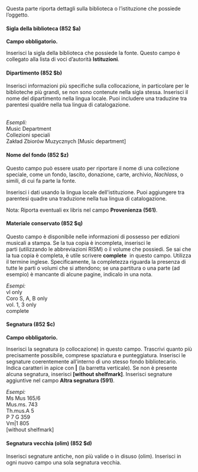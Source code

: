 Questa parte riporta dettagli sulla biblioteca o l’istituzione che possiede l’oggetto.

#### Sigla della biblioteca (852 $a) 

**Campo obbligatorio.**

Inserisci la sigla della biblioteca che possiede la fonte. Questo campo è collegato alla lista di voci d’autorità **Istituzioni**.

#### Dipartimento (852 $b) 

Inserisci informazioni più specifiche sulla collocazione, in particolare per le biblioteche più grandi, se non sono contenute nella sigla stessa. Inserisci il nome del dipartimento nella lingua locale. Puoi includere una traduzine tra parentesi qualdre nella tua&nbsp;lingua di catalogazione.

&nbsp;  
_Esempli:_  
Music Department  
Collezioni speciali  
Zakład Zbiorów Muzycznych [Music department]

#### Nome del fondo (852 $z) 

Questo campo può essere usato per riportare il nome di una collezione speciale, come un fondo, lascito, donazione, carte, archivio, _Nachlass_, o simili, di cui fa parte la fonte.&nbsp;

Inserisci i dati usando la lingua locale dell'istituzione. Puoi aggiungere tra parentesi quadre una traduzione nella tua lingua di catalogazione.&nbsp;

Nota: Riporta eventuali ex libris nel campo **Provenienza** **(561)**.

#### **Materiale conservato&nbsp;(852 $q)**

Questo campo è disponibile nelle informazioni di possesso per edizioni musicali a stampa. Se la tua copia è incompleta, inserisci le parti&nbsp;(utilizzando le abbreviazioni&nbsp;RISM) o il volume che possiedi. Se sai che la tua copia è completa, è utile scrivere **complete** &nbsp;in questo campo. Utilizza il termine&nbsp;inglese.&nbsp;Specificamente, la completezza riguarda la presenza di tutte le parti o volumi che si attendono; se una partitura o una parte (ad esempio) è mancante di alcune pagine, indicalo in una nota.

_Esempi:_  
vl only  
Coro S, A, B only  
vol. 1, 3 only  
complete

  

#### Segnatura (852 $c) 

**Campo obbligatorio.**

Inserisci la segnatura (o collocazione) in questo campo. Trascrivi quanto più precisamente possibile, comprese spaziatura e punteggiatura. Inserisci le segnature coerentemente all’interno di uno stesso fondo bibliotecario. Indica caratteri in apice con **|** (la barretta verticale). Se non è presente alcuna segnatura, inserisci **[without shelfmark]**. Inserisci segnature aggiuntive nel campo **Altra segnatura (591)**.

_Esempi:_  
Ms Mus 165/6  
Mus.ms. 743  
Th.mus.A 5  
P 7 G 359  
Vm|1 805  
[without shelfmark]

#### Segnatura vecchia (olim) (852 $d) 

Inserisci segnature antiche, non più valide o in disuso (olim). Inserisci in ogni nuovo campo una sola segnatura vecchia.&nbsp;